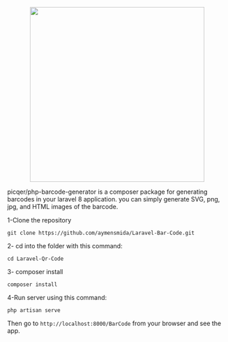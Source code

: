 <p align="center"><a href="https://laravel.com" target="_blank"><img src="https://raw.githubusercontent.com/laravel/art/master/logo-lockup/5%20SVG/2%20CMYK/1%20Full%20Color/laravel-logolockup-cmyk-red.svg" width="400"></a></p>
</p>

picqer/php-barcode-generator is a composer package for generating barcodes in your laravel 8 application. you can simply generate SVG, png, jpg, and HTML images of the barcode.

1-Clone the repository
```
git clone https://github.com/aymensmida/Laravel-Bar-Code.git
```

2- cd into the folder with this command:
```
cd Laravel-Qr-Code
```

3- composer install
```
composer install
```
4-Run server using this command:
```
php artisan serve
```
Then go to `http://localhost:8000/BarCode` from your browser and see the app.
